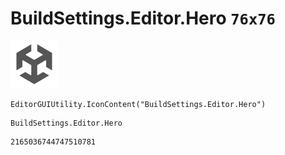 # BuildSettings.Editor.Hero `76x76`
<img src="/img/BuildSettings.Editor.Hero.png" width=76 height=76>

``` CSharp
EditorGUIUtility.IconContent("BuildSettings.Editor.Hero")
```
```
BuildSettings.Editor.Hero
```
```
2165036744747510781
```
